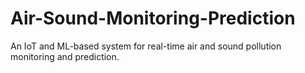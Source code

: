 # Air-Sound-Monitoring-Prediction
An IoT and ML-based system for real-time air and sound pollution monitoring and prediction.
